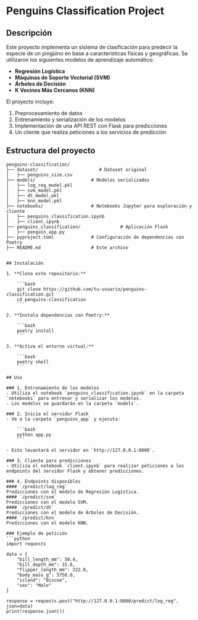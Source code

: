 # Penguins Classification Project

## Descripción
Este proyecto implementa un sistema de clasificación para predecir la especie de un pingüino en base a características físicas y geográficas. Se utilizaron los siguientes modelos de aprendizaje automático:

- **Regresión Logística**
- **Máquinas de Soporte Vectorial (SVM)**
- **Árboles de Decisión**
- **K Vecinos Más Cercanos (KNN)**

El proyecto incluye:
1. Preprocesamiento de datos
2. Entrenamiento y serialización de los modelos
3. Implementación de una API REST con Flask para predicciones
4. Un cliente que realiza peticiones a los servicios de predicción

## Estructura del proyecto

```plaintext
penguins-classification/
├── dataset/                       # Dataset original
│   ├── penguins_size.csv
├── models/                     # Modelos serializados
│   ├── log_reg_model.pkl
│   ├── svm_model.pkl
│   ├── dt_model.pkl
│   ├── knn_model.pkl
├── notebooks/                  # Notebooks Jupyter para exploración y cliente
│   ├── penguins_classification.ipynb
│   ├── client.ipynb
├── penguins_classification/               # Aplicación Flask
│   ├── penguin_app.py
├── pyproject.toml              # Configuración de dependencias con Poetry
├── README.md                   # Este archivo


## Instalación

1. **Clona este repositorio:**

    ```bash
    git clone https://github.com/tu-usuario/penguins-classification.git
    cd penguins-classification
    ```

2. **Instala dependencias con Poetry:**

    ```bash
    poetry install
    ```

3. **Activa el entorno virtual:**

    ```bash
    poetry shell
    ```

## Uso

### 1. Entrenamiento de los modelos
- Utiliza el notebook `penguins_classification.ipynb` en la carpeta `notebooks` para entrenar y serializar los modelos.
- Los modelos se guardarán en la carpeta `models`.

### 2. Inicia el servidor Flask
- Ve a la carpeta `penguins_app` y ejecuta:

    ```bash
    python app.py
    ```

- Esto levantará el servidor en `http://127.0.0.1:8000`.

### 3. Cliente para predicciones
- Utiliza el notebook `client.ipynb` para realizar peticiones a los endpoints del servidor Flask y obtener predicciones.

### 4. Endpoints disponibles
#### `/predict/log_reg`  
Predicciones con el modelo de Regresión Logística.
#### `/predict/svm`  
Predicciones con el modelo SVM.  
#### `/predict/dt`  
Predicciones con el modelo de Árboles de Decisión.  
#### `/predict/knn`  
Predicciones con el modelo KNN.

### Ejemplo de petición
```python
import requests

data = {
    "bill_length_mm": 50.4,
    "bill_depth_mm": 15.6,
    "flipper_length_mm": 222.0,
    "body_mass_g": 5750.0,
    "island": "Biscoe",
    "sex": "Male"
}

response = requests.post("http://127.0.0.1:8000/predict/log_reg", json=data)
print(response.json())
